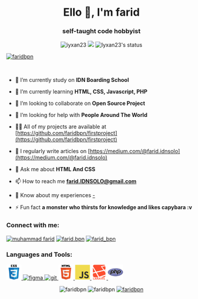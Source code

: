 <h1 align="center">Ello 👋, I'm farid</h1>
<h3 align="center">self-taught code hobbyist</h3>

<p align="center">
  <img src="https://komarev.com/ghpvc/?username=iyxan23&label=Profile%20views&color=0e75b6&style=flat" alt="iyxan23" />
  <a href="https://wakatime.com/@1c91a63c-2af2-4dd6-b92d-97988e8ae2e6"><img src="https://wakatime.com/badge/user/018c1e5b-ed0d-450a-b768-e380353caa7c.svg"/></a>
  <img src="https://badge.stateful.com/Iyxan23/status.svg" alt="Iyxan23's status" />
</p>

<p align="left"> <a href="https://github.com/ryo-ma/github-profile-trophy"><img src="https://github-profile-trophy.vercel.app/?username=faridbpn" alt="faridbpn" /></a> </p>

<p align="left"> <a href="https://twitter.com/" target="blank"><img src="https://img.shields.io/twitter/follow/?logo=twitter&style=for-the-badge" alt="" /></a> </p>

- 🔭 I’m currently study on **IDN Boarding School**

- 🌱 I’m currently learning **HTML, CSS, Javascript, PHP**

- 👯 I’m looking to collaborate on **Open Source Project**

- 🤝 I’m looking for help with **People Around The World**

- 👨‍💻 All of my projects are available at [https://github.com/faridbpn/firstproject](https://github.com/faridbpn/firstproject)

- 📝 I regularly write articles on [https://medium.com/@farid.idnsolo](https://medium.com/@farid.idnsolo)

- 💬 Ask me about **HTML And CSS**

- 📫 How to reach me **farid.IDNSOLO@gmail.com**

- 📄 Know about my experiences [-](-)

- ⚡ Fun fact **a monster who thirsts for knowledge and likes capybara :v**

<h3 align="left">Connect with me:</h3>
<p align="left">
<a href="https://linkedin.com/in/muhammad farid" target="blank"><img align="center" src="https://raw.githubusercontent.com/rahuldkjain/github-profile-readme-generator/master/src/images/icons/Social/linked-in-alt.svg" alt="muhammad farid" height="30" width="40" /></a>
<a href="https://instagram.com/farid.bpn" target="blank"><img align="center" src="https://raw.githubusercontent.com/rahuldkjain/github-profile-readme-generator/master/src/images/icons/Social/instagram.svg" alt="farid.bpn" height="30" width="40" /></a>
<a href="https://www.youtube.com/c/farid_bpn" target="blank"><img align="center" src="https://raw.githubusercontent.com/rahuldkjain/github-profile-readme-generator/master/src/images/icons/Social/youtube.svg" alt="farid_bpn" height="30" width="40" /></a>
</p>

<h3 align="left">Languages and Tools:</h3>
<p align="left"> <a href="https://www.w3schools.com/css/" target="_blank" rel="noreferrer"> <img src="https://raw.githubusercontent.com/devicons/devicon/master/icons/css3/css3-original-wordmark.svg" alt="css3" width="40" height="40"/> </a> <a href="https://www.figma.com/" target="_blank" rel="noreferrer"> <img src="https://www.vectorlogo.zone/logos/figma/figma-icon.svg" alt="figma" width="40" height="40"/> </a> <a href="https://git-scm.com/" target="_blank" rel="noreferrer"> <img src="https://www.vectorlogo.zone/logos/git-scm/git-scm-icon.svg" alt="git" width="40" height="40"/> </a> <a href="https://www.w3.org/html/" target="_blank" rel="noreferrer"> <img src="https://raw.githubusercontent.com/devicons/devicon/master/icons/html5/html5-original-wordmark.svg" alt="html5" width="40" height="40"/> </a> <a href="https://developer.mozilla.org/en-US/docs/Web/JavaScript" target="_blank" rel="noreferrer"> <img src="https://raw.githubusercontent.com/devicons/devicon/master/icons/javascript/javascript-original.svg" alt="javascript" width="40" height="40"/> </a> <a href="https://laravel.com/" target="_blank" rel="noreferrer"> <img src="https://raw.githubusercontent.com/devicons/devicon/master/icons/laravel/laravel-plain-wordmark.svg" alt="laravel" width="40" height="40"/> </a>  <img src="https://raw.githubusercontent.com/devicons/devicon/master/icons/php/php-original.svg" alt="php" width="40" height="40"/> </a> </p>

<p align="center">
  <img src="https://github-readme-stats.vercel.app/api?username=faridbpn&show_icons=true&count_private=true&bg_color=00000000&text_color=808080&hide_border=true" alt="faridbpn" />
  <img src="https://github-readme-streak-stats.herokuapp.com?user=faridbpn&theme=onedark&hide_border=true&background=00000000&stroke=80808080" alt="faridbpn" />
  <a href="https://wakatime.com/@faridbpn"> <img src="https://github-readme-stats.vercel.app/api/wakatime?username=faridbpn&show_icons=true&layout=compact&bg_color=00000000&text_color=808080&hide_border=true&range=all_time" alt="faridbpn" /> </a>
</p>
